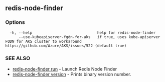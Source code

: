 ## redis-node-finder



### Options

```
  -h, --help                             help for redis-node-finder
      --use-kubeapiserver-fqdn-for-aks   if true, uses kube-apiserver FQDN for AKS cluster to workaround https://github.com/Azure/AKS/issues/522 (default true)
```

### SEE ALSO

* [redis-node-finder run](redis-node-finder_run.md)	 - Launch Redis Node Finder
* [redis-node-finder version](redis-node-finder_version.md)	 - Prints binary version number.

